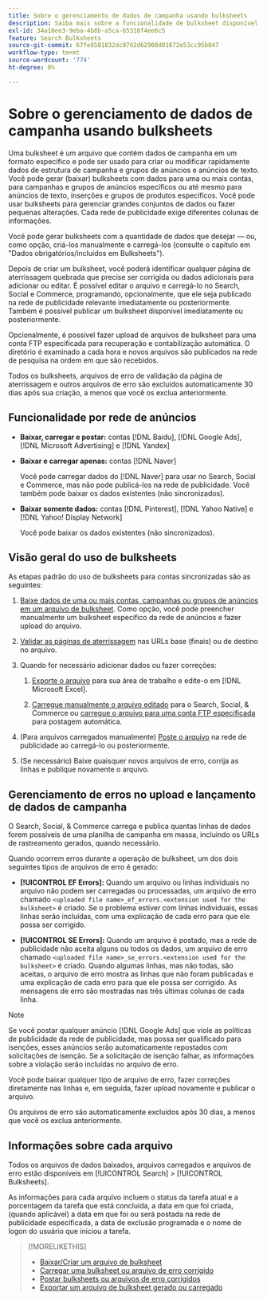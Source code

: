 ```yaml
---
title: Sobre o gerenciamento de dados de campanha usando bulksheets
description: Saiba mais sobre a funcionalidade de bulksheet disponível pela rede de anúncios, o fluxo de trabalho de bulksheet e a manipulação de erros.
exl-id: 34a16ee3-9eba-4b8b-a5ca-65318f4ee6c5
feature: Search Bulksheets
source-git-commit: 67fe8581832dc0762d62908d01672e53cc95b847
workflow-type: tm+mt
source-wordcount: '774'
ht-degree: 0%

---
```


# Sobre o gerenciamento de dados de campanha usando bulksheets

Uma bulksheet é um arquivo que contém dados de campanha em um formato específico e pode ser usado para criar ou modificar rapidamente dados de estrutura de campanha e grupos de anúncios e anúncios de texto. Você pode gerar (baixar) bulksheets com dados para uma ou mais contas, para campanhas e grupos de anúncios específicos ou até mesmo para anúncios de texto, inserções e grupos de produtos específicos. Você pode usar bulksheets para gerenciar grandes conjuntos de dados ou fazer pequenas alterações. Cada rede de publicidade exige diferentes colunas de informações.

Você pode gerar bulksheets com a quantidade de dados que desejar — ou, como opção, criá-los manualmente e carregá-los (consulte o capítulo em &quot;Dados obrigatórios/incluídos em Bulksheets&quot;).

Depois de criar um bulksheet, você poderá identificar qualquer página de aterrissagem quebrada que precise ser corrigida ou dados adicionais para adicionar ou editar. É possível editar o arquivo e carregá-lo no Search, Social e Commerce, programando, opcionalmente, que ele seja publicado na rede de publicidade relevante imediatamente ou posteriormente. Também é possível publicar um bulksheet disponível imediatamente ou posteriormente.

Opcionalmente, é possível fazer upload de arquivos de bulksheet para uma conta FTP especificada para recuperação e contabilização automática. O diretório é examinado a cada hora e novos arquivos são publicados na rede de pesquisa na ordem em que são recebidos.

Todos os bulksheets, arquivos de erro de validação da página de aterrissagem e outros arquivos de erro são excluídos automaticamente 30 dias após sua criação, a menos que você os exclua anteriormente.

## Funcionalidade por rede de anúncios

* **Baixar, carregar e postar:** contas [!DNL Baidu], [!DNL Google Ads], [!DNL Microsoft Advertising] e [!DNL Yandex]

* **Baixar e carregar apenas:** contas [!DNL Naver]

  Você pode carregar dados do [!DNL Naver] para usar no Search, Social e Commerce, mas não pode publicá-los na rede de publicidade. Você também pode baixar os dados existentes (não sincronizados).

* **Baixar somente dados:** contas [!DNL Pinterest], [!DNL Yahoo Native] e [!DNL Yahoo! Display Network]

  Você pode baixar os dados existentes (não sincronizados).

## Visão geral do uso de bulksheets

As etapas padrão do uso de bulksheets para contas sincronizadas são as seguintes:

<!-- insert image
  [EDIT/RECREATE FILE to replace "search engine"]
-->

1. [Baixe dados de uma ou mais contas, campanhas ou grupos de anúncios em um arquivo de bulksheet](bulksheet-download.md). Como opção, você pode preencher manualmente um bulksheet específico da rede de anúncios e fazer upload do arquivo.

1. [Validar as páginas de aterrissagem](bulksheet-validate-landing-pages.md) nas URLs base (finais) ou de destino no arquivo.

1. Quando for necessário adicionar dados ou fazer correções:

   1. [Exporte o arquivo](bulksheet-export.md) para sua área de trabalho e edite-o em [!DNL Microsoft Excel].

   1. [Carregue manualmente o arquivo editado](bulksheet-upload.md) para o Search, Social, &amp; Commerce ou [carregue o arquivo para uma conta FTP especificada](bulksheet-ftp-account.md) para postagem automática.

1. (Para arquivos carregados manualmente) [Poste o arquivo](bulksheet-post.md) na rede de publicidade ao carregá-lo ou posteriormente.

1. (Se necessário) Baixe quaisquer novos arquivos de erro, corrija as linhas e publique novamente o arquivo.

## Gerenciamento de erros no upload e lançamento de dados de campanha

O Search, Social, &amp; Commerce carrega e publica quantas linhas de dados forem possíveis de uma planilha de campanha em massa, incluindo os URLs de rastreamento gerados, quando necessário.

Quando ocorrem erros durante a operação de bulksheet, um dos dois seguintes tipos de arquivos de erro é gerado:

* **[!UICONTROL EF Errors]:** Quando um arquivo ou linhas individuais no arquivo não podem ser carregadas ou processadas, um arquivo de erro chamado `<uploaded file name>_ef_errors.<extension used for the bulksheet>` é criado. Se o problema estiver com linhas individuais, essas linhas serão incluídas, com uma explicação de cada erro para que ele possa ser corrigido.

* **[!UICONTROL SE Errors]:** Quando um arquivo é postado, mas a rede de publicidade não aceita alguns ou todos os dados, um arquivo de erro chamado `<uploaded file name>_se_errors.<extension used for the bulksheet>` é criado. Quando algumas linhas, mas não todas, são aceitas, o arquivo de erro mostra as linhas que não foram publicadas e uma explicação de cada erro para que ele possa ser corrigido. As mensagens de erro são mostradas nas três últimas colunas de cada linha.

>[!NOTE]
>
>Se você postar qualquer anúncio [!DNL Google Ads] que viole as políticas de publicidade da rede de publicidade, mas possa ser qualificado para isenções, esses anúncios serão automaticamente repostados com solicitações de isenção. Se a solicitação de isenção falhar, as informações sobre a violação serão incluídas no arquivo de erro.

Você pode baixar qualquer tipo de arquivo de erro, fazer correções diretamente nas linhas e, em seguida, fazer upload novamente e publicar o arquivo.

Os arquivos de erro são automaticamente excluídos após 30 dias, a menos que você os exclua anteriormente.

## Informações sobre cada arquivo

Todos os arquivos de dados baixados, arquivos carregados e arquivos de erro estão disponíveis em [!UICONTROL Search] > [!UICONTROL Bulksheets].

As informações para cada arquivo incluem o status da tarefa atual e a porcentagem da tarefa que está concluída, a data em que foi criada, (quando aplicável) a data em que foi ou será postada na rede de publicidade especificada, a data de exclusão programada e o nome de logon do usuário que iniciou a tarefa.

>[!MORELIKETHIS]
>
>* [Baixar/Criar um arquivo de bulksheet](/help/search-social-commerce/campaign-management/bulksheets/bulksheet-download.md)
>* [Carregar uma bulksheet ou arquivo de erro corrigido](bulksheet-upload.md)
>* [Postar bulksheets ou arquivos de erro corrigidos](bulksheet-post.md)
>* [Exportar um arquivo de bulksheet gerado ou carregado](bulksheet-export.md)
